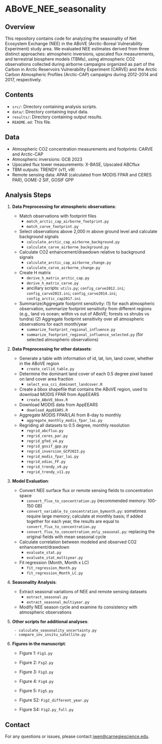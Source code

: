 # ABoVE_NEE_seasonality

## Overview

This repository contains code for analyzing the seasonality of Net Ecosystem Exchange (NEE) in the ABoVE (Arctic-Boreal Vulnerability Experiment) study area. We evaluated NEE estimates derived from three distinct approaches: atmospheric inversions, upscaled flux measurements, and terrestrial biosphere models (TBMs), using atmospheric CO2 observations collected during airborne campaigns organized as part of the Carbon in Arctic Reservoirs Vulnerability Experiment (CARVE) and the Arctic Carbon Atmospheric Profiles (Arctic-CAP) campaigns during 2012-2014 and 2017, respectively.

## Contents

- `src/`: Directory containing analysis scripts.
- `data/`: Directory containing input data.
- `results/`: Directory containing output results.
- `README.md`: This file.

## Data
- Atmospheric CO2 concentration measurements and footprints: CARVE and Arctic-CAP
- Atmospheric inversions: GCB 2023
- Upscaled flux tower measurements: X-BASE, Upscaled ABCflux
- TBM outputs: TRENDY (v11, v9)
- Remote sensing data: APAR (calculated from MODIS FPAR and CERES PAR), GOME-2 SIF, GOSIF GPP

## Analysis Steps

1. **Data Preprocessing for atmospheric observations**: 
    - Match observations with footprint files
        - `match_arctic_cap_airborne_footprint.py`
        - `match_carve_footprint.py`
    - Select observations above 2,000 m above ground level and calculate background signals
        - `calculate_arctic_cap_airborne_background.py`
        - `calculate_carve_airborne_background.py`
    - Calculate CO2 enhancement/drawdown relative to background signals
        - `calculate_arctic_cap_airborne_change.py`
        - `calculate_carve_airborne_change.py`
    - Create H matrix
        - `derive_h_matrix_arctic_cap.py`
        - `derive_h_matrix_carve.py`
        - ancillary scripts: `utils.py`; `config_carve2012.ini`; `config_carve2013.ini`; `config_carve2014.ini`; `config_arctic_cap2017.ini`
    - Summarize/Aggregate footprint sensitivity: 
    (1) for each atmospheric observation, summarize footprint sensitivity from different regions (e.g., land vs ocean; within vs out of ABoVE; forests vs shrubs vs tundra)
    (2) Aggregate footprint sensitivity over all atmospheric observations for each month/year
        - `summarize_footprint_regional_influence.py`
        - `summarize_footprint_regional_influence_selected.py` (for selected atmospheric observations)

2. **Data Preprocessing for other datasets**: 
    - Generate a table with information of id, lat, lon, land cover, whether in the ABoVE region
        - `create_cellid_table.py`
    - Determine the dominant land cover of each 0.5 degree pixel based on land cover area fraction
        - `select_esa_cci_dominant_landcover.R`
    - Create a bbox shapefile that contains the ABoVE region, used to download MODIS FPAR from AppEEARS
        -  `create_ABoVE_bbox.R`
    - Download MODIS data from AppEEARS
        - `download_AppEEARS.R`
    - Aggregate MODIS FPAR/LAI from 8-day to monthly
        - `aggregate_monthly_modis_fpar_lai.py`
    - Regriding all datasets to 0.5 degree, monthly resolution
        - `regrid_abcflux.py`
        - `regrid_ceres_par.py`
        - `regrid_gfed_v4.py`
        - `regrid_gosif_gpp.py`
        - `regrid_inversion_GCP2023.py`
        - `regrid_modis_fpar_lai.py`
        - `regrid_odiac_FF.py`
        - `regrid_trendy_v9.py`
        - `regrid_trendy_v11.py`

3. **Model Evaluation**:
    - Convert NEE surface flux or remote sensing fields to concentration space
        - `convert_flux_to_concentration.py` (recommended memory: 100-150 GB)
        - `convert_variable_to_concentration_bymonth.py`: sometimes require large memory; calculate at monthly basis; if added together for each year, the results are equal to `convert_flux_to_concentration.py`
        - `convert_flux_to_concentration_only_seasonal.py`: replacing the original fields with mean seasonal cycle
    - Calculate correlation between modeled and observed CO2 enhancement/drawdown
        - `evaluate_stat.py`
        - `evaluate_stat_multiyear.py`
    - Fit regression (Month, Month x LC)
        - `fit_regression_Month.py`
        - `fit_regression_Month_LC.py`

4. **Seasonality Analysis**:
    - Extract seasonal variations of NEE and remote sensing datasets
        - `extract_seasonal.py`
        - `extract_seasonal_multiyear.py`
    - Modify NEE season cycle and examine its consistency with atmospheric observations

5. **Other scripts for additional analyses**:

        - calculate_seasonality_uncertainty.py
        - compare_inv_insitu_satellite.py

6. **Figures in the manuscript**:
    - Figure 1: `Fig1.py`
    - Figure 2: `Fig2.py`
    - Figure 3: `Fig3.py`
    - Figure 4: `Fig4.py`
    - Figure 5: `Fig5.py`

    - Figure S2: `Fig2_different_year.py`
    - Figure S4: `Fig2.py_full.py` 
## Contact

For any questions or issues, please contact jwen@carnegiescience.edu.